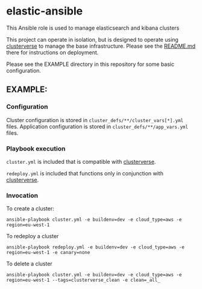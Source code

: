 # elastic-ansible

This Ansible role is used to manage elasticsearch and kibana clusters

This project can operate in isolation, but is designed to operate using [clusterverse](https://github.com/dseeley/clusterverse) to manage the base infrastructure.  Please see the [README.md](https://github.com/dseeley/clusterverse/blob/master/README.md) there for instructions on deployment. 

Please see the EXAMPLE directory in this repository for some basic configuration.

## EXAMPLE:

### Configuration
Cluster configuration is stored in `cluster_defs/**/cluster_vars[*].yml` files.
Application configuration is stored in `cluster_defs/**/app_vars.yml` files.

### Playbook execution
`cluster.yml` is included that is compatible with [clusterverse](https://github.com/dseeley/clusterverse).

`redeploy.yml` is included that functions only in conjunction with [clusterverse](https://github.com/dseeley/clusterverse).


### Invocation
To create a cluster:
```
ansible-playbook cluster.yml -e buildenv=dev -e cloud_type=aws -e region=eu-west-1
```

To redeploy a cluster
```
ansible-playbook redeploy.yml -e buildenv=dev -e cloud_type=aws -e region=eu-west-1 -e canary=none
```

To delete a cluster
```
ansible-playbook cluster.yml -e buildenv=dev -e cloud_type=aws -e region=eu-west-1 --tags=clusterverse_clean -e clean=_all_
```